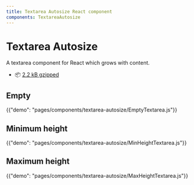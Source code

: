 ```yaml
---
title: Textarea Autosize React component
components: TextareaAutosize
---
```


# Textarea Autosize

<p class="description">A textarea component for React which grows with content.</p>

- 📦 [2.2 kB gzipped](/size-snapshot)

## Empty

{{"demo": "pages/components/textarea-autosize/EmptyTextarea.js"}}

## Minimum height

{{"demo": "pages/components/textarea-autosize/MinHeightTextarea.js"}}

## Maximum height

{{"demo": "pages/components/textarea-autosize/MaxHeightTextarea.js"}}
